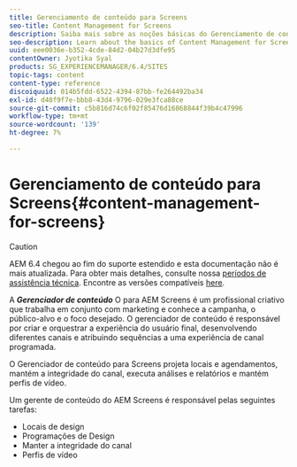 ```yaml
---
title: Gerenciamento de conteúdo para Screens
seo-title: Content Management for Screens
description: Saiba mais sobre as noções básicas do Gerenciamento de conteúdo para Screens.
seo-description: Learn about the basics of Content Management for Screens.
uuid: eee0036e-b352-4cde-84d2-04b27d3dfe95
contentOwner: Jyotika Syal
products: SG_EXPERIENCEMANAGER/6.4/SITES
topic-tags: content
content-type: reference
discoiquuid: 014b5fdd-6522-4394-87bb-fe264492ba34
exl-id: d48f9f7e-bbb8-43d4-9796-029e3fca88ce
source-git-commit: c5b816d74c6f02f85476d16868844f39b4c47996
workflow-type: tm+mt
source-wordcount: '139'
ht-degree: 7%

---
```


# Gerenciamento de conteúdo para Screens{#content-management-for-screens}

>[!CAUTION]
>
>AEM 6.4 chegou ao fim do suporte estendido e esta documentação não é mais atualizada. Para obter mais detalhes, consulte nossa [períodos de assistência técnica](https://helpx.adobe.com/br/support/programs/eol-matrix.html). Encontre as versões compatíveis [here](https://experienceleague.adobe.com/docs/).

A ***Gerenciador de conteúdo*** O para AEM Screens é um profissional criativo que trabalha em conjunto com marketing e conhece a campanha, o público-alvo e o foco desejado. O gerenciador de conteúdo é responsável por criar e orquestrar a experiência do usuário final, desenvolvendo diferentes canais e atribuindo sequências a uma experiência de canal programada.

O Gerenciador de conteúdo para Screens projeta locais e agendamentos, mantém a integridade do canal, executa análises e relatórios e mantém perfis de vídeo.

Um gerente de conteúdo do AEM Screens é responsável pelas seguintes tarefas:

* Locais de design
* Programações de Design
* Manter a integridade do canal
* Perfis de vídeo
